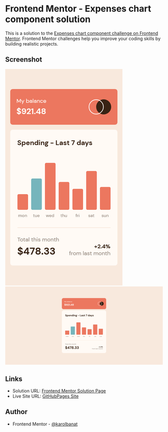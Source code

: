 # Frontend Mentor - Expenses chart component solution

This is a solution to the [Expenses chart component challenge on Frontend Mentor](https://www.frontendmentor.io/challenges/expenses-chart-component-e7yJBUdjwt). Frontend Mentor challenges help you improve your coding skills by building realistic projects.

## Screenshot

![](./screenshots/screenshot-mobile.png)
![](./screenshots/screenshot-desktop.png)

## Links

- Solution URL: [Frontend Mentor Solution Page](https://your-solution-url.com)
- Live Site URL: [GitHubPages Site](https://your-live-site-url.com)

## Author

- Frontend Mentor - [@karolbanat](https://www.frontendmentor.io/profile/karolbanat)
